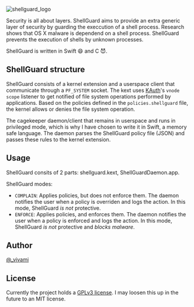 ![shellguard_logo](http://cl.ly/fN4F/shellguard_logo.png)

Security is all about layers. ShellGuard aims to provide an extra generic layer of security by guarding the execcution of a shell process. Research shows that OS X malware is dependend on a shell process. ShellGuard prevents the execution of shells by unknown processes.

ShellGuard is written in Swift :smile: and C :smiling_imp:.


## ShellGuard structure
ShellGuard consists of a kernel extension and a userspace client that communicate through a `PF_SYSTEM` socket. The kext uses [KAuth](https://developer.apple.com/library/mac/technotes/tn2127/_index.html)'s `vnode scope` listener to get notified of file system operations performed by applications. Based on the policies defined in the `policies.shellguard` file, the kernel allows or denies the file system operation.

The cagekeeper daemon/client that remains in userspace and runs in privileged mode, which is why I have chosen to write it in Swift, a memory safe language. The daemon parses the ShellGuard policy file (JSON) and passes these rules to the kernel extension.


## Usage
ShellGuard consits of 2 parts: shellguard.kext, ShellGuardDaemon.app.

ShellGuard modes:
- `COMPLAIN`: Applies policies, but does not enforce them. The daemon notifies the user when a policy is overriden and logs the action. In this mode, ShellGuard _is not_ protective.
- `ENFORCE`: Applies policies, and enforces them. The daemon notifies the user when a policy is enforced and logs the action. In this mode, ShellGuard _is not_ protective and _blocks malware_.


## Author
[@_vivami](https://twitter.com/_vivami)

## License
Currently the project holds a [GPLv3 license](http://choosealicense.com/licenses/gpl-3.0/). I may loosen this up in the future to an MIT license.

